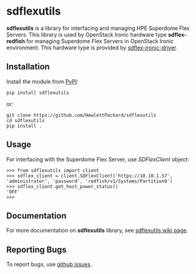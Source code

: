 sdflexutils
===========

**sdflexutils** is a library for interfacing and managing HPE Superdome Flex
Servers. This library is used by OpenStack Ironic hardware type **sdflex-redfish**
for managing Superdome Flex Servers in OpenStack Ironic environment. This hardware
type is provided by [sdflex-ironic-driver](https://pypi.org/project/sdflex-ironic-driver).

Installation
------------

Install the module from [PyPI](https://pypi.org/project/sdflexutils):

    pip install sdflexutils

or:

    git clone https://github.com/HewlettPackard/sdflexutils
    cd sdflexutils
    pip install .

Usage
-----

For interfacing with the Superdome Flex Server, use *SDFlexClient* object:

    >>> from sdflexutils import client
    >>> sdflex_client = client.SDFlexClient('https://10.10.1.57', 'administrator', 'password', 'redfish/v1/Systems/Partition0')
    >>> sdflex_client.get_host_power_status()
    'OFF'
    >>>

Documentation
-------------

For more documentation on **sdflexutils** library, see [sdflexutils wiki
page](https://github.com/HewlettPackard/sdflexutils/wiki).

Reporting Bugs
--------------

To report bugs, use [github issues](https://github.com/HewlettPackard/sdflexutils/issues).
